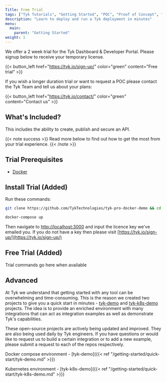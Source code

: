 ```yaml
---
Title: Free Trial
tags: ["Tyk Tutorials", "Getting Started", "POC", "Proof of Concept", "Tyk PoC", "k8s", "docker", "Self Managed", "Open Source", "demo", "Tyk demo", "Tyk quick start"]
description: "Learn to deploy and run a Tyk deployment in minutes"
menu:
  main:
    parent: "Getting Started"
weight: 1
---
```


We offer a 2 week trial for the Tyk Dashboard & Developer Portal. Please signup below to receive your temporary license.

{{< button_left href="https://tyk.io/sign-up/" color="green" content="Free trial" >}}

If you wish a longer duration trial or want to request a POC please contact the Tyk Team and tell us about your plans:

{{< button_left href="https://tyk.io/contact/" color="green" content="Contact us" >}}


## What's Included?

This includes the ability to create, publish and secure an API.

{{< note success >}}
Read more below to find out how to get the most from your trial experience.
{{< /note >}}

## Trial Prerequisites

- [Docker](https://docs.docker.com/get-docker/)


## Install Trial (Added)

Run these commands:

```bash
git clone https://github.com/TykTechnologies/tyk-pro-docker-demo && cd tyk-pro-docker-demo
```

```bash
docker-compose up
```

Then navigate to [http://localhost:3000](http://localhost:3000) and input the licence key we've emailed you. If you do not have a key then please visit [https://tyk.io/sign-up/](https://tyk.io/sign-up/)

## Free Trial (Added)


Trial commands go here when available

## Advanced

At Tyk we understand that getting started with any tool can be overwhelming and time-consuming. This is the reason we created two projects to give you a quick start in minutes - 
[tyk-demo](https://github.com/TykTechnologies/tyk-demo) and [tyk-k8s-demo](https://github.com/TykTechnologies/tyk-k8s-demo) 
projects. The idea is to provide an enriched environment with many integrations that can act as integration examples 
as well as demonstrate Tyk's capabilities.

These open-source projects are actively being updated and improved. They are also being used daily by Tyk engineers. If you have questions or would like to 
request us to build a certain integration or to add a new example, please submit a request to each of the repos respectively. 

Docker compose environment - [tyk-demo]({{< ref "/getting-started/quick-start/tyk-demo.md" >}})

Kubernetes environment - [tyk-k8s-demo]({{< ref "/getting-started/quick-start/tyk-k8s-demo.md" >}})
